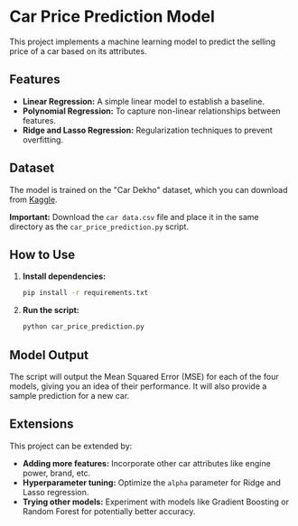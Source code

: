 # Car Price Prediction Model

This project implements a machine learning model to predict the selling price of a car based on its attributes.

## Features

- **Linear Regression:** A simple linear model to establish a baseline.
- **Polynomial Regression:** To capture non-linear relationships between features.
- **Ridge and Lasso Regression:** Regularization techniques to prevent overfitting.

## Dataset

The model is trained on the "Car Dekho" dataset, which you can download from [Kaggle](https://www.kaggle.com/datasets/nehalbirla/vehicle-dataset-from-cardekho).

**Important:** Download the `car data.csv` file and place it in the same directory as the `car_price_prediction.py` script.

## How to Use

1. **Install dependencies:**
   ```bash
   pip install -r requirements.txt
   ```

2. **Run the script:**
   ```bash
   python car_price_prediction.py
   ```

## Model Output

The script will output the Mean Squared Error (MSE) for each of the four models, giving you an idea of their performance. It will also provide a sample prediction for a new car.

## Extensions

This project can be extended by:

- **Adding more features:** Incorporate other car attributes like engine power, brand, etc.
- **Hyperparameter tuning:** Optimize the `alpha` parameter for Ridge and Lasso regression.
- **Trying other models:** Experiment with models like Gradient Boosting or Random Forest for potentially better accuracy.
